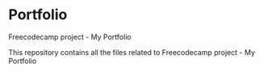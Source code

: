 # Portfolio
Freecodecamp project - My Portfolio

This repository contains all the files related to Freecodecamp project - My Portfolio
